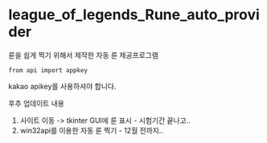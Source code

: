 # league_of_legends_Rune_auto_provider

룬을 쉽게 찍기 위해서 제작한 자동 룬 제공프로그램
```
from api import appkey 
```
kakao apikey를 사용하셔야 합니다.

후추 업데이트 내용
1. 사이트 이동 -> tkinter GUI에 룬 표시 - 시험기간 끝나고..
2. win32api를 이용한 자동 룬 찍기 - 12월 전까지..
